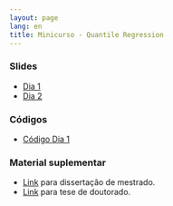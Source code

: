 ```yaml
---
layout: page
lang: en
title: Minicurso - Quantile Regression
---
```


### Slides

* [Dia 1](Minicurso_Dia1.pdf)
* [Dia 2](Minicurso_Dia2.pdf)

### Códigos

* [Código Dia 1](code1.R)

### Material suplementar

* [Link](http://www.teses.usp.br/teses/disponiveis/45/45133/tde-12042012-154333/pt-br.php) para dissertação de mestrado.
* [Link](http://www.teses.usp.br/teses/disponiveis/45/45133/tde-03072016-000933/pt-br.php) para tese de doutorado.